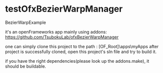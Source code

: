 # testOfxBezierWarpManager
BezierWarpExample

it's an openFrameworks app mainly using addons:
https://github.com/TsubokuLab/ofxBezierWarpManager

one can simply clone this project to the path : [OF_Root]\apps\myApps
after project is successfully cloned, open this project's sln file and try to build it.

if you have the right dependencies(please look up the addons.make), it should be buildable.
